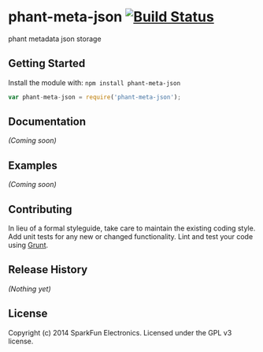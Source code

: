 # phant-meta-json [![Build Status](https://secure.travis-ci.org/sparkfun/phant-meta-json.png?branch=master)](http://travis-ci.org/sparkfun/phant-meta-json)

phant metadata json storage

## Getting Started
Install the module with: `npm install phant-meta-json`

```javascript
var phant-meta-json = require('phant-meta-json');
```

## Documentation
_(Coming soon)_

## Examples
_(Coming soon)_

## Contributing
In lieu of a formal styleguide, take care to maintain the existing coding style. Add unit tests for any new or changed functionality. Lint and test your code using [Grunt](http://gruntjs.com/).

## Release History
_(Nothing yet)_

## License
Copyright (c) 2014 SparkFun Electronics. Licensed under the GPL v3 license.
